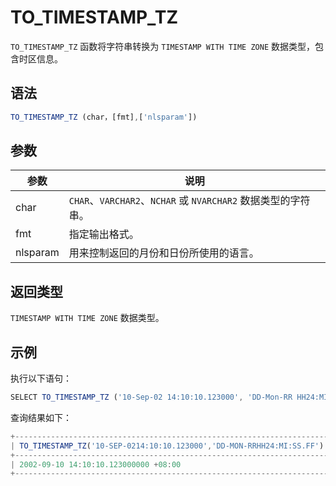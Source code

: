 TO_TIMESTAMP_TZ 
====================================



`TO_TIMESTAMP_TZ` 函数将字符串转换为 `TIMESTAMP WITH TIME ZONE` 数据类型，包含时区信息。

语法 
--------------

```javascript
TO_TIMESTAMP_TZ (char，[fmt],['nlsparam'])
```



参数 
--------------



|  **参数**  |                      **说明**                       |
|----------|---------------------------------------------------|
| char     | `CHAR`、`VARCHAR2`、`NCHAR` 或 `NVARCHAR2` 数据类型的字符串。 |
| fmt      | 指定输出格式。                                           |
| nlsparam | 用来控制返回的月份和日份所使用的语言。                               |



返回类型 
----------------

`TIMESTAMP WITH TIME ZONE` 数据类型。

示例 
--------------

执行以下语句：

```javascript
SELECT TO_TIMESTAMP_TZ ('10-Sep-02 14:10:10.123000', 'DD-Mon-RR HH24:MI:SS.FF') FROM DUAL;
```



查询结果如下：

```javascript
+----------------------------------------------------------------------+
| TO_TIMESTAMP_TZ('10-SEP-0214:10:10.123000','DD-MON-RRHH24:MI:SS.FF') |
+----------------------------------------------------------------------+
| 2002-09-10 14:10:10.123000000 +08:00                                 |
+----------------------------------------------------------------------+
```


